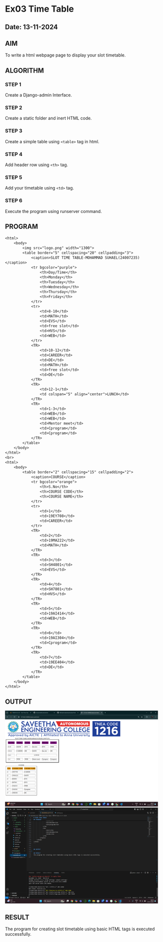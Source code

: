 # Ex03 Time Table
## Date: 13-11-2024

## AIM
To write a html webpage page to display your slot timetable.

## ALGORITHM
### STEP 1
Create a Django-admin Interface.

### STEP 2
Create a static folder and inert HTML code.

### STEP 3
Create a simple table using ```<table>``` tag in html.

### STEP 4
Add header row using ```<th>``` tag.

### STEP 5
Add your timetable using ```<td>``` tag.

### STEP 6
Execute the program using runserver command.

## PROGRAM
```
<html>
    <body>
        <img src="logo.png" width="1300">
        <table border="5" cellspacing="20" cellpadding="3">
            <caption>SLOT TIME TABLE-MOHAMMAD SUHAEL(24007235)</caption>
            <tr bgcolor="purple">
                <th>Day/Time</th>
                <th>Monday</th>
                <th>Tuesday</th>
                <th>Wednesday</th>
                <th>Thursday</th>
                <th>Friday</th>
            </tr>
            <tr>
                <td>8-10</td>
                <td>MATH</td>
                <td>EVS</td>
                <td>free slot</td>
                <td>HVS</td>
                <td>WEB</td>
            </tr>
            <TR>
                <td>10-12</td>
                <td>CAREER</td>
                <td>DE</td>
                <td>MATH</td>
                <td>free slot</td>
                <td>DE</td>
            </TR>
            <TR>
                <td>12-1</td>
                <td colspan="5" align="center">LUNCH</td>
            </TR>
            <TR>
                <td>1-3</td>
                <td>WEB</td>
                <td>WEB</td>
                <td>Mentor meet</td>
                <td>Cprogram</td>
                <td>Cprogram</td>
            </TR>
        </table>
    </body>
</html>
<br>
<html>
    <body>
        <table border="2" cellspacing="15" cellpadding="2">
            <caption>COURSE</caption>
            <tr bgcolor="orange">
                <th>S.No</th>
                <th>COURSE CODE</th>
                <th>COURSE NAME</th>
            </tr>
            <tr>
                <td>1</td>
                <td>19EY708</td>
                <td>CAREER</td>
            </tr>
            <TR>
                <td>2</td>
                <td>19MA222</td>
                <td>MATH</td>
            </TR>
            <TR>
                <td>3</td>
                <td>SH4801</td>
                <td>EVS</td>
            </TR>
            <TR>
                <td>4</td>
                <td>SH7801</td>
                <td>HVS</td>
            </TR>
            <TR>
                <td>5</td>
                <td>19AI414</td>
                <td>WEB</td>
            </TR>
            <TR>
                <td>6</td>
                <td>19AI304</td>
                <td>Cprogram</td>
            </TR>
            <TR>
                <td>7</td>
                <td>19EE404</td>
                <td>DE</td>
            </TR>
        </table>
    </body>
</html>
```


## OUTPUT
![alt text](<Screenshot 2024-11-13 084327-1.png>)
![alt text](<Screenshot 2024-11-13 085029.png>)
## RESULT
The program for creating slot timetable using basic HTML tags is executed successfully.
